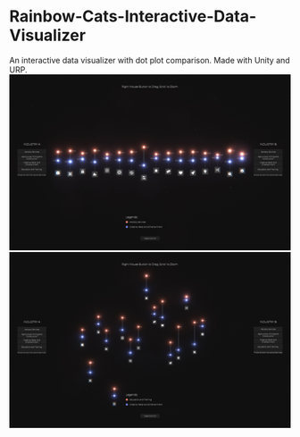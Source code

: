 # Rainbow-Cats-Interactive-Data-Visualizer
 An interactive data visualizer with dot plot comparison. Made with Unity and URP.
![alt text](https://github.com/UxxHans/Rainbow-Cats-Interactive-Data-Visualizer/blob/main/Pics/Pic%202.jpg)
![alt text](https://github.com/UxxHans/Rainbow-Cats-Interactive-Data-Visualizer/blob/main/Pics/Pic%201.jpg)
